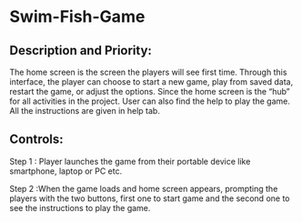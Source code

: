 # Swim-Fish-Game
## Description and Priority:
The home screen is the screen the players will see first
time. 
Through this interface, the player can choose to start
a new game, play from saved data, restart the game, or
adjust the options. Since the home screen is the “hub” for
all activities in the project. 
User can also find the help to
play the game. All the instructions are given in help tab.

## Controls:
Step 1 : Player launches the game from their portable
device like smartphone, laptop or PC etc.

Step 2 :When the game loads and home screen appears,
prompting the players with the two buttons, first one to
start game and the second one to see the instructions to
play the game.
